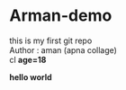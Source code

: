 # Arman-demo
this is my first git repo
<br>
Author : aman (apna collage)
<br>cl
<b>age=18<b>
<br>
<p>hello world</p>
